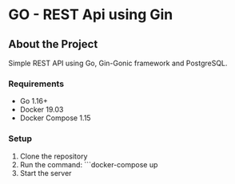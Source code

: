 # GO - REST Api using Gin

## About the Project

Simple REST API using Go, Gin-Gonic framework and PostgreSQL.

### Requirements

* Go 1.16+
* Docker 19.03
* Docker Compose 1.15

### Setup

1. Clone the repository
2. Run the command: ```docker-compose up
3. Start the server

